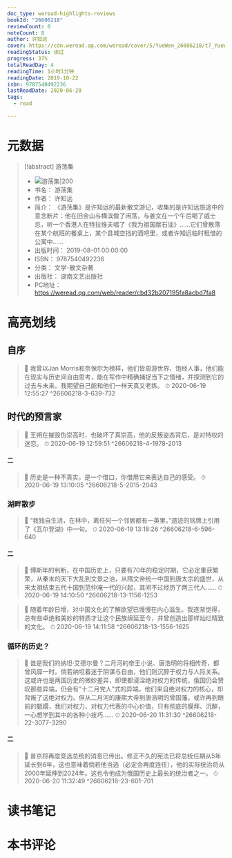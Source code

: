 ```yaml
---
doc_type: weread-highlights-reviews
bookId: "26606218"
reviewCount: 0
noteCount: 8
author: 许知远
cover: https://cdn.weread.qq.com/weread/cover/5/YueWen_26606218/t7_YueWen_26606218.jpg
readingStatus: 读过
progress: 37%
totalReadDay: 4
readingTime: 1小时1分钟
readingDate: 2019-10-22
isbn: 9787540492236
lastReadDate: 2020-06-20
tags:
  - read

---
```

# 元数据
> [!abstract] 游荡集
> - ![ 游荡集|200](https://cdn.weread.qq.com/weread/cover/5/YueWen_26606218/t7_YueWen_26606218.jpg)
> - 书名： 游荡集
> - 作者： 许知远
> - 简介：     《游荡集》是许知远的最新散文游记，收集的是许知远旅途中的意念断片：他在旧金山与横滨做了闲荡，与姜文在一个午后喝了威士忌，听一个香港人在特拉维夫唱了《我为祖国献石油》……它们曾散落在某个航班的餐桌上，某个县城空挡的酒吧里，或者许知远临时租借的公寓中……
> - 出版时间： 2019-08-01 00:00:00
> - ISBN： 9787540492236
> - 分类： 文学-散文杂著
> - 出版社： 湖南文艺出版社
> - PC地址：https://weread.qq.com/web/reader/cbd32b207195fa8acbd7fa8

# 高亮划线

## 自序

> 📌 我曾以Jan Morris和奈保尔为榜样，他们皆周游世界、饱经人事，他们能在现实与历史间自由思考，能在写作中精确捕捉当下之情绪，并探测到它的过去与未来。我期望自己能和他们一样天真又老练。 
> ⏱ 2020-06-19 12:55:27 ^26606218-3-639-732

## 时代的预言家

> 📌 王朔在摧毁伪崇高时，也破坏了真崇高，他的反叛姿态背后，是对特权的迷恋。 
> ⏱ 2020-06-19 12:59:51 ^26606218-4-1978-2013

#### 二

> 📌 历史是一种不真实，是一个借口，你借用它来表达自己的感受。 
> ⏱ 2020-06-19 13:10:05 ^26606218-5-2015-2043

### 湖畔散步

> 📌 “我独自生活，在林中，离任何一个邻居都有一英里。”遗迹的铭牌上引用了《瓦尔登湖》中一句。 
> ⏱ 2020-06-19 13:18:26 ^26606218-6-596-640

#### 二

> 📌 傅斯年的判断，在中国历史上，只要有70年的稳定时期，它必定重获繁荣，从秦末的天下大乱到文景之治，从隋文帝统一中国到唐太宗的盛世，从宋太祖结束五代十国到范仲淹一代的兴起，其间不过经历了两三代人…… 
> ⏱ 2020-06-19 14:10:50 ^26606218-13-1156-1253

> 📌 随着年龄日增，对中国文化的了解欲望已慢慢在内心滋生。我逐渐觉得，总有些卓绝和美妙的特质才让这个民族绵延至今，并曾创造出那样灿烂精致的文化。 
> ⏱ 2020-06-19 14:11:58 ^26606218-13-1556-1625

### 循环的历史？

> 📌 谁是我们的纳坦·艾德尔曼？二月河的帝王小说、唐浩明的将相传奇，都曾风靡一时。倘若纳坦着迷于阴谋与自由，他们则沉醉于权力与人际关系。这或许也是两国历史的微妙差异，即使都浸淫绝对权力的传统，俄国仍会赞叹那些异端，仍会有“十二月党人”式的异端，他们来自绝对权力的核心，却背叛了这绝对权力。但从二月河的康熙大帝到唐浩明的曾国藩，或许再到眼前的甄嬛，我们对权力、对权力代表的中心价值，只有彻底的膜拜、沉醉，一心想学到其中的各种小技巧…… 
> ⏱ 2020-06-20 11:31:30 ^26606218-22-3077-3290

#### 二

> 📌 普京将再度竞选总统的消息已传出。修正不久的宪法已将总统任期从5年延长到6年，这也意味着倘若他当选（必定会再度连任），他的实际统治将从2000年延伸到2024年。这也令他成为俄国历史上最长的统治者之一。 
> ⏱ 2020-06-20 11:32:49 ^26606218-23-601-701

# 读书笔记

# 本书评论

